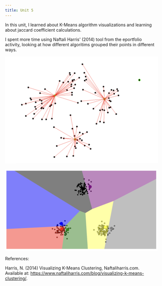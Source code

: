 ```yaml
---
title: Unit 5
---
```


In this unit, I learned about K-Means algorithm visualizations and learning about jaccard coefficient calculations. 

I spent more time using Naftali Harris' (2014) tool from the eportfolio activity, looking at how different algoritims grouped their points in different ways. 

![K-Means](https://github.com/inthekhards/inthekhards.github.io/blob/main/docs/km.png?raw=true)

![Gaussian](https://github.com/inthekhards/inthekhards.github.io/blob/main/docs/gv.png?raw=true)

References: 

Harris, N. (2014) Visualizing K-Means Clustering, Naftaliharris.com. Available at: https://www.naftaliharris.com/blog/visualizing-k-means-clustering/. 

